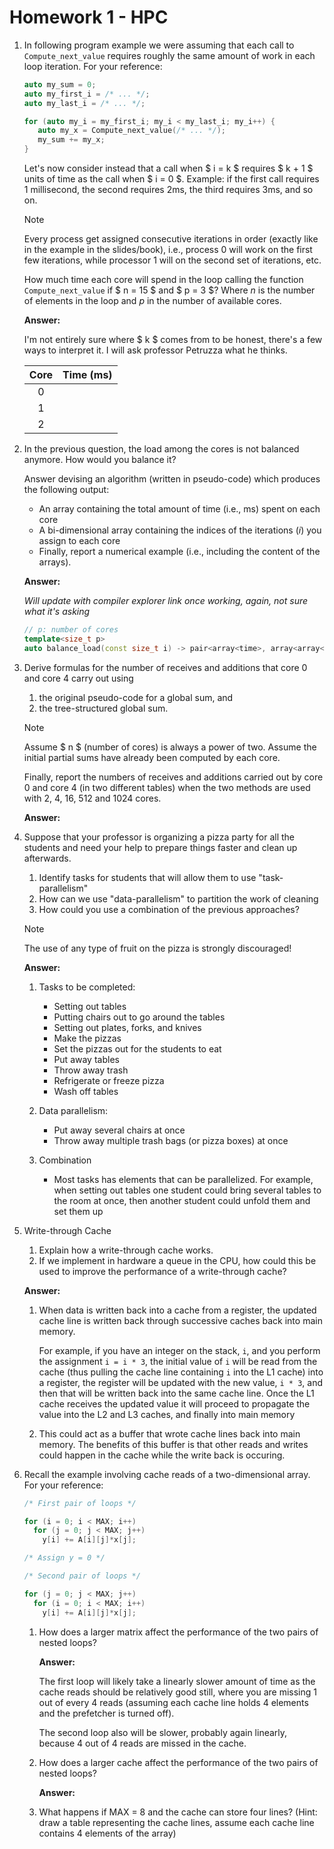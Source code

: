 # Homework 1 - HPC

1. In following program example we were assuming that each call to `Compute_next_value` requires
   roughly the same amount of work in each loop iteration. For your reference:

   ```cpp
   auto my_sum = 0;
   auto my_first_i = /* ... */;
   auto my_last_i = /* ... */;

   for (auto my_i = my_first_i; my_i < my_last_i; my_i++) {
      auto my_x = Compute_next_value(/* ... */);
      my_sum += my_x;
   }
   ```

   Let's now consider instead that a call when $ i = k $ requires $ k + 1 $ units of time as the call
   when $ i = 0 $. Example: if the first call requires 1 millisecond, the second requires 2ms, the
   third requires 3ms, and so on.

   > [!NOTE]
   > Every process get assigned consecutive iterations in order (exactly like in the example in the
   > slides/book), i.e., process 0 will work on the first few iterations, while processor 1 will on
   > the second set of iterations, etc.

   How much time each core will spend in the loop calling the function `Compute_next_value` if
   $ n = 15 $ and $ p = 3 $? Where $n$ is the number of elements in the loop and $p$ in the number of
   available cores.

   **Answer:**

   I'm not entirely sure where $ k $ comes from to be honest, there's a few ways to interpret it. I
   will ask professor Petruzza what he thinks.

   | Core | Time (ms) |
   | :--: | :-------: |
   |  0   |           |
   |  1   |           |
   |  2   |           |

2. In the previous question, the load among the cores is not balanced anymore. How would you balance
   it?

   Answer devising an algorithm (written in pseudo-code) which produces the following output:

   - An array containing the total amount of time (i.e., ms) spent on each core
   - A bi-dimensional array containing the indices of the iterations ($i$) you assign to each core
   - Finally, report a numerical example (i.e., including the content of the arrays).

   **Answer:**

   _Will update with compiler explorer link once working, again, not sure what it's asking_

   ```cpp
   // p: number of cores
   template<size_t p>
   auto balance_load(const size_t i) -> pair<array<time>, array<array<indices>>>;
   ```

3. Derive formulas for the number of receives and additions that core 0 and core 4 carry out using

   1. the original pseudo-code for a global sum, and
   2. the tree-structured global sum.

   > [!NOTE]
   > Assume $ n $ (number of cores) is always a power of two. Assume the initial partial sums have
   > already been computed by each core.

   Finally, report the numbers of receives and additions carried out by core 0 and core 4 (in two
   different tables) when the two methods are used with 2, 4, 16, 512 and 1024 cores.

   **Answer:**

4. Suppose that your professor is organizing a pizza party for all the students and need your help to
   prepare things faster and clean up afterwards.

   1. Identify tasks for students that will allow them to use "task-parallelism"
   2. How can we use "data-parallelism" to partition the work of cleaning
   3. How could you use a combination of the previous approaches?

   > [!NOTE]
   > The use of any type of fruit on the pizza is strongly discouraged!

   **Answer:**

   1. Tasks to be completed:

      - Setting out tables
      - Putting chairs out to go around the tables
      - Setting out plates, forks, and knives
      - Make the pizzas
      - Set the pizzas out for the students to eat
      - Put away tables
      - Throw away trash
      - Refrigerate or freeze pizza
      - Wash off tables

   2. Data parallelism:

      - Put away several chairs at once
      - Throw away multiple trash bags (or pizza boxes) at once

   3. Combination

      - Most tasks has elements that can be parallelized. For example, when setting out tables one
        student could bring several tables to the room at once, then another student could unfold them
        and set them up

5. Write-through Cache

   1. Explain how a write-through cache works.
   2. If we implement in hardware a queue in the CPU, how could this be used to improve the
      performance of a write-through cache?

   **Answer:**

   1. When data is written back into a cache from a register, the updated cache line is written back
      through successive caches back into main memory.

      For example, if you have an integer on the stack,
      `i`, and you perform the assignment `i = i * 3`, the initial value of `i` will be read from the cache
      (thus pulling the cache line containing `i` into the L1 cache) into a register, the register will be
      updated with the new value, `i * 3`, and then that will be written back into the same cache line.
      Once the L1 cache receives the updated value it will proceed to propagate the value into the L2 and
      L3 caches, and finally into main memory

   2. This could act as a buffer that wrote cache lines back into main memory. The benefits of this buffer
      is that other reads and writes could happen in the cache while the write back is occuring.

6. Recall the example involving cache reads of a two-dimensional array. For your reference:

   ```cpp
   /* First pair of loops */

   for (i = 0; i < MAX; i++)
     for (j = 0; j < MAX; j++)
       y[i] += A[i][j]*x[j];

   /* Assign y = 0 */

   /* Second pair of loops */

   for (j = 0; j < MAX; j++)
     for (i = 0; i < MAX; i++)
       y[i] += A[i][j]*x[j];
   ```

   1. How does a larger matrix affect the performance of the two pairs of nested loops?

      **Answer:**

      The first loop will likely take a linearly slower amount of time as the cache reads should be
      relatively good still, where you are missing 1 out of every 4 reads (assuming each cache line
      holds 4 elements and the prefetcher is turned off).

      The second loop also will be slower, probably again linearly, because 4 out of 4 reads are
      missed in the cache.

   2. How does a larger cache affect the performance of the two pairs of nested loops?

      **Answer:**

   3. What happens if MAX = 8 and the cache can store four lines? (Hint: draw a table representing the
      cache lines, assume each cache line contains 4 elements of the array)
